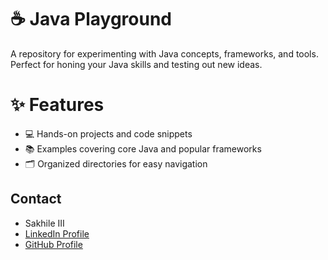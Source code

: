# ☕ Java Playground

A repository for experimenting with Java concepts, frameworks, and tools. Perfect for honing your Java skills and testing out new ideas.

# ✨ Features
   - 💻 Hands-on projects and code snippets
   - 📚 Examples covering core Java and popular frameworks
   - 🗂️ Organized directories for easy navigation

## Contact

- Sakhile III  
- [LinkedIn Profile](https://www.linkedin.com/in/sakhile-)
- [GitHub Profile](https://github.com/sakhileln)
